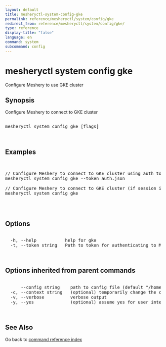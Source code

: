 ```yaml
---
layout: default
title: mesheryctl-system-config-gke
permalink: reference/mesheryctl/system/config/gke
redirect_from: reference/mesheryctl/system/config/gke/
type: reference
display-title: "false"
language: en
command: system
subcommand: config
---
```


# mesheryctl system config gke

Configure Meshery to use GKE cluster

## Synopsis

Configure Meshery to connect to GKE cluster

<pre class='codeblock-pre'>
<div class='codeblock'>
mesheryctl system config gke [flags]

</div>
</pre> 

## Examples

<pre class='codeblock-pre'>
<div class='codeblock'>

// Configure Meshery to connect to GKE cluster using auth token
mesheryctl system config gke --token auth.json

// Configure Meshery to connect to GKE cluster (if session is logged in using login subcommand)
mesheryctl system config gke
	

</div>
</pre> 

## Options

<pre class='codeblock-pre'>
<div class='codeblock'>
  -h, --help           help for gke
  -t, --token string   Path to token for authenticating to Meshery API

</div>
</pre>

## Options inherited from parent commands

<pre class='codeblock-pre'>
<div class='codeblock'>
      --config string    path to config file (default "/home/admin-pc/.meshery/config.yaml")
  -c, --context string   (optional) temporarily change the current context.
  -v, --verbose          verbose output
  -y, --yes              (optional) assume yes for user interactive prompts.

</div>
</pre>

## See Also

Go back to [command reference index](/reference/mesheryctl/) 

